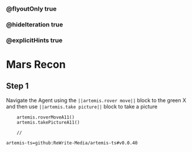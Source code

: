 ### @flyoutOnly true
### @hideIteration true
### @explicitHints true

# Mars Recon

## Step 1
Navigate the Agent using the ``||artemis.rover move||`` block to the green X and then use ``||artemis.take picture||`` block to take a picture

```ghost
    artemis.roverMoveA11()
    artemis.takePictureA11()
```
```template
    //
```

```package
artemis-ts=github:ReWrite-Media/artemis-ts#v0.0.40
```